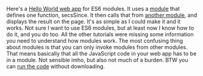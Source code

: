Here's a <a href="https://github.com/scripting/es6ModulesHelloWorld">Hello World web app</a> for ES6 modules. It uses a <a href="https://github.com/scripting/es6ModulesHelloWorld/blob/master/module.js">module</a> that defines one function, secsSince. It then calls that from <a href="https://github.com/scripting/es6ModulesHelloWorld/blob/master/code.js">another module</a>, and displays the result on the page. It's as simple as I could make it and it works. Not sure I want to use ES6 modules, but at least now I know how to do it, and you do too. All the other tutorials were missing some information you need to understand how modules work. The most confusing thing about modules is that you can only invoke modules from other modules. That means basically that all the JavaScript code in your web app has to be in a module. Not sensible imho, but also not much of a burden. BTW you can <a href="http://scripting.com/code/moduleshello/">run the code</a> without downloading. 
